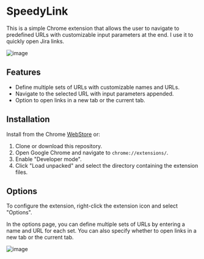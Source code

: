SpeedyLink
=========================

This is a simple Chrome extension that allows the user to navigate to predefined URLs with customizable input parameters at the end.
I use it to quickly open Jira links.

![image](https://user-images.githubusercontent.com/86125971/230999055-79e3a0de-dc09-4277-a464-a26c51823725.png)

Features
--------

-   Define multiple sets of URLs with customizable names and URLs.
-   Navigate to the selected URL with input parameters appended.
-   Option to open links in a new tab or the current tab.

Installation
------------
Install from the Chrome [WebStore](https://chrome.google.com/webstore/search/SpeedyLink) or:
1.  Clone or download this repository.
2.  Open Google Chrome and navigate to `chrome://extensions/`.
3.  Enable "Developer mode".
4.  Click "Load unpacked" and select the directory containing the extension files.

Options
-----

To configure the extension, right-click the extension icon and select "Options".

In the options page, you can define multiple sets of URLs by entering a name and URL for each set. You can also specify whether to open links in a new tab or the current tab.

![image](https://user-images.githubusercontent.com/86125971/230999111-ef1b3569-61e1-4c9f-b0c4-6fed2be0ac36.png)
